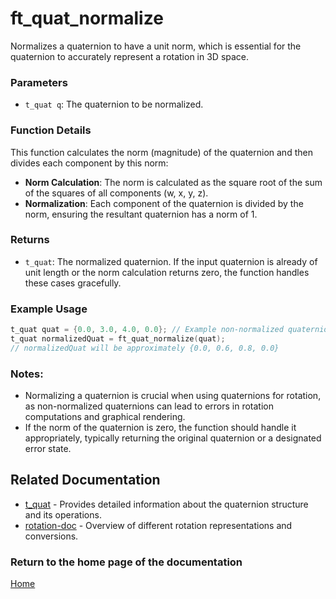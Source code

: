 # ft_quat_normalize
Normalizes a quaternion to have a unit norm, which is essential for the quaternion to accurately represent a rotation in 3D space.

### Parameters
- `t_quat q`: The quaternion to be normalized.

### Function Details
This function calculates the norm (magnitude) of the quaternion and then divides each component by this norm:
- **Norm Calculation**: The norm is calculated as the square root of the sum of the squares of all components (w, x, y, z).
- **Normalization**: Each component of the quaternion is divided by the norm, ensuring the resultant quaternion has a norm of 1.

### Returns
- `t_quat`: The normalized quaternion. If the input quaternion is already of unit length or the norm calculation returns zero, the function handles these cases gracefully.

### Example Usage
```c
t_quat quat = {0.0, 3.0, 4.0, 0.0}; // Example non-normalized quaternion
t_quat normalizedQuat = ft_quat_normalize(quat);
// normalizedQuat will be approximately {0.0, 0.6, 0.8, 0.0}
```

### Notes:
- Normalizing a quaternion is crucial when using quaternions for rotation, as non-normalized quaternions can lead to errors in rotation computations and graphical rendering.
- If the norm of the quaternion is zero, the function should handle it appropriately, typically returning the original quaternion or a designated error state.

## Related Documentation
- [t_quat](./t_quat.md) - Provides detailed information about the quaternion structure and its operations.
- [rotation-doc](../rotation-doc.md) - Overview of different rotation representations and conversions.

### Return to the home page of the documentation
[Home](../../home.md)
